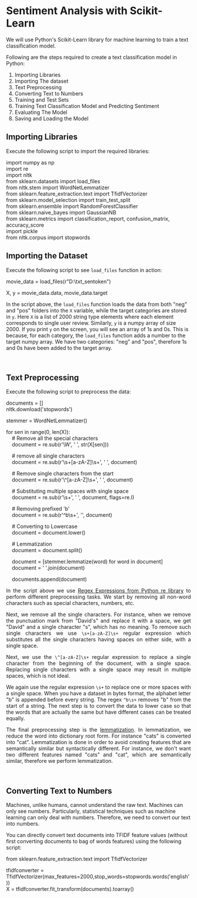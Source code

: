 <h1>Sentiment Analysis with Scikit-Learn</h1>
<p>We will use Python&#39;s Scikit-Learn library for machine learning to train a text classification model.</p>

<p>Following are the steps required to create a text classification model in Python:</p>

<ol>
	<li>Importing Libraries</li>
	<li>Importing The dataset</li>
	<li>Text Preprocessing</li>
	<li>Converting Text to Numbers</li>
	<li>Training and Test Sets</li>
	<li>Training Text Classification Model and Predicting Sentiment</li>
	<li>Evaluating The Model</li>
	<li>Saving and Loading the Model</li>
</ol>

<h2>Importing Libraries</h2>

<p>Execute the following script to import the required libraries:</p>

<p>import numpy as np &nbsp;<br />
import re &nbsp;<br />
import nltk &nbsp;<br />
from sklearn.datasets import load_files &nbsp;<br />
from nltk.stem import WordNetLemmatizer<br />
from sklearn.feature_extraction.text import TfidfVectorizer&nbsp;<br />
from sklearn.model_selection import train_test_split<br />
from sklearn.ensemble import RandomForestClassifier<br />
from sklearn.naive_bayes import GaussianNB<br />
from sklearn.metrics import classification_report, confusion_matrix, accuracy_score<br />
import pickle &nbsp;<br />
from nltk.corpus import stopwords &nbsp;</p>

<h2>Importing the Dataset</h2>

<p>Execute the following script to see&nbsp;<code>load_files</code>&nbsp;function in action:</p>

<p>movie_data = load_files(r&quot;D:\txt_sentoken&quot;)</p>

<p>X, y = movie_data.data, movie_data.target</p>
<p>In the script above, the&nbsp;<code>load_files</code>&nbsp;function loads the data from both &quot;neg&quot; and &quot;pos&quot; folders into the&nbsp;<code>X</code>&nbsp;variable, while the target categories are stored in&nbsp;<code>y</code>. Here&nbsp;<code>X</code>&nbsp;is a list of 2000 string type elements where each element corresponds to single user review. Similarly,&nbsp;<code>y</code>&nbsp;is a numpy array of size 2000. If you print&nbsp;<code>y</code>&nbsp;on the screen, you will see an array of 1s and 0s. This is because, for each category, the&nbsp;<code>load_files</code>&nbsp;function adds a number to the target numpy array. We have two categories: &quot;neg&quot; and &quot;pos&quot;, therefore 1s and 0s have been added to the target array.</p>

<p>&nbsp;</p>

<h2>Text Preprocessing</h2>

<p>Execute the following script to preprocess the data:</p>

<p>documents = []<br />
nltk.download(&#39;stopwords&#39;)</p>

<p>stemmer = WordNetLemmatizer()</p>

<p>for sen in range(0, len(X)): &nbsp;<br />
&nbsp; &nbsp; # Remove all the special characters<br />
&nbsp; &nbsp; document = re.sub(r&#39;\W&#39;, &#39; &#39;, str(X[sen]))</p>

<p>&nbsp; &nbsp; # remove all single characters<br />
&nbsp; &nbsp; document = re.sub(r&#39;\s+[a-zA-Z]\s+&#39;, &#39; &#39;, document)</p>

<p>&nbsp; &nbsp; # Remove single characters from the start<br />
&nbsp; &nbsp; document = re.sub(r&#39;\^[a-zA-Z]\s+&#39;, &#39; &#39;, document)&nbsp;</p>

<p>&nbsp; &nbsp; # Substituting multiple spaces with single space<br />
&nbsp; &nbsp; document = re.sub(r&#39;\s+&#39;, &#39; &#39;, document, flags=re.I)</p>

<p>&nbsp; &nbsp; # Removing prefixed &#39;b&#39;<br />
&nbsp; &nbsp; document = re.sub(r&#39;^b\s+&#39;, &#39;&#39;, document)</p>

<p>&nbsp; &nbsp; # Converting to Lowercase<br />
&nbsp; &nbsp; document = document.lower()</p>

<p>&nbsp; &nbsp; # Lemmatization<br />
&nbsp; &nbsp; document = document.split()</p>

<p>&nbsp; &nbsp; document = [stemmer.lemmatize(word) for word in document]<br />
&nbsp; &nbsp; document = &#39; &#39;.join(document)</p>

<p>&nbsp; &nbsp; documents.append(document)</p>

<p style="text-align:justify">In the script above we use&nbsp;<a href="https://stackabuse.com/using-regex-for-text-manipulation-in-python/" target="_blank">Regex Expressions from Python re library</a>&nbsp;to perform different preprocessing tasks. We start by removing all non-word characters such as special characters, numbers, etc.</p>

<p style="text-align:justify">Next, we remove all the single characters. For instance, when we remove the punctuation mark from &quot;David&#39;s&quot; and replace it with a space, we get &quot;David&quot; and a single character &quot;s&quot;, which has no meaning. To remove such single characters we use&nbsp;<code>\s+[a-zA-Z]\s+</code>&nbsp;regular expression which substitutes all the single characters having spaces on either side, with a single space.</p>

<p style="text-align:justify">Next, we use the&nbsp;<code>\^[a-zA-Z]\s+</code>&nbsp;regular expression to replace a single character from the beginning of the document, with a single space. Replacing single characters with a single space may result in multiple spaces, which is not ideal.</p>

<p style="text-align:justify">We again use the regular expression&nbsp;<code>\s+</code>&nbsp;to replace one or more spaces with a single space. When you have a dataset in bytes format, the alphabet letter &quot;b&quot; is appended before every string. The regex&nbsp;<code>^b\s+</code>&nbsp;removes &quot;b&quot; from the start of a string. The next step is to convert the data to lower case so that the words that are actually the same but have different cases can be treated equally.</p>

<p style="text-align:justify">The final preprocessing step is the&nbsp;<a href="https://en.wikipedia.org/wiki/Tf%E2%80%93idf" rel="nofollow" target="_blank">lemmatization</a>. In lemmatization, we reduce the word into dictionary root form. For instance &quot;cats&quot; is converted into &quot;cat&quot;. Lemmatization is done in order to avoid creating features that are semantically similar but syntactically different. For instance, we don&#39;t want two different features named &quot;cats&quot; and &quot;cat&quot;, which are semantically similar, therefore we perform lemmatization.</p>

<p style="text-align:justify">&nbsp;</p>

<h2>Converting Text to Numbers</h2>

<p>Machines, unlike humans, cannot understand the raw text. Machines can only see numbers. Particularly, statistical techniques such as machine learning can only deal with numbers. Therefore, we need to convert our text into numbers.</p>

<p>You can directly convert text documents into TFIDF feature values (without first converting documents to bag of words features) using the following script:</p>

<p>from sklearn.feature_extraction.text import TfidfVectorizer</p>

<p>tfidfconverter = TfidfVectorizer(max_features=2000,stop_words=stopwords.words(&#39;english&#39;))<br />
X = tfidfconverter.fit_transform(documents).toarray() &nbsp;</p>

<p>&nbsp;</p>

